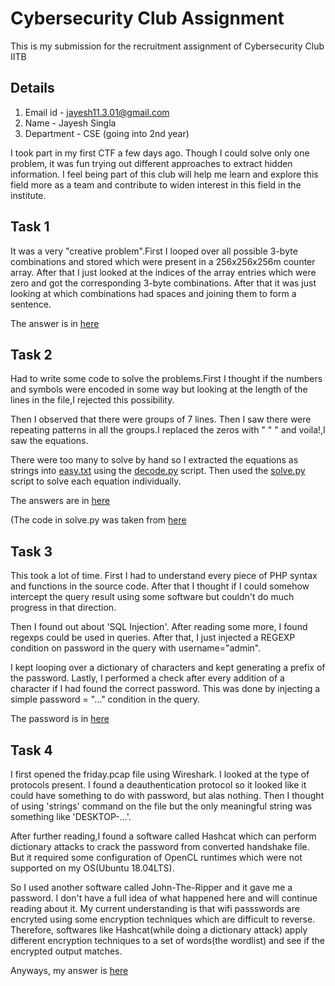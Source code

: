 # Cybersecurity Club Assignment
This is my submission for the recruitment assignment of Cybersecurity Club IITB
 
## Details
1. Email id - jayesh11.3.01@gmail.com
2. Name - Jayesh Singla
3. Department - CSE (going into 2nd year)

I took part in my first CTF a few days ago. Though I could solve only one problem, it was fun trying out different approaches to extract hidden information. I feel being part of this club will help me learn and explore this field more as a team and contribute to widen interest in this field in the institute.    

## Task 1
It was a very "creative problem".First I looped over all possible 3-byte combinations and stored which were present in a 256x256x256m counter array. After that I just looked at the indices of the array entries which were zero and got the corresponding 3-byte combinations. After that it was just looking at which combinations had spaces and joining them to form a sentence.  

The answer is in [here](task1/answer.txt)

## Task 2
Had to write some code to solve the problems.First I thought if the numbers and symbols were encoded in some way but looking at the length of the lines in the file,I rejected this possibility. 

Then I observed that there were groups of 7 lines. Then I saw there were repeating patterns in all the groups.I replaced the zeros with " " " and voila!,I saw the equations.

There were too many to solve by hand so I extracted the equations as strings into [easy.txt](task2/easy.txt) using the [decode.py](task2/decode.py) script. Then used the [solve.py](task2/solve.py) script to solve each equation individually.

The answers are in [here](task2/answers.txt) 

(The code in solve.py was taken from [here](https://www.geeksforgeeks.org/expression-evaluation/)

## Task 3
This took a lot of time. 
First I had to understand every piece of PHP syntax and functions in the source code. After that I thought if I could somehow intercept the query result using some software but couldn't do much progress in that direction. 

Then I found out about 'SQL Injection'. After reading some more, I found regexps could be used in queries. After that, I just injected a REGEXP condition on password in the query with username="admin". 

I kept looping over a dictionary of characters and kept generating a prefix of the password. Lastly, I performed a check after every addition of a character if I had found the correct password. This was done by injecting a simple password = "..." condition in the query.

The password is in [here](task3/password.txt)

## Task 4
I first opened the friday.pcap file using Wireshark. I looked at the type of protocols present. I found a deauthentication protocol so it looked like it could have something to do with password, but alas nothing. Then I thought of using 'strings' command on the file but the only meaningful string was something like 'DESKTOP-...'.

After further reading,I found a software called Hashcat which can perform dictionary attacks to crack the password from converted handshake file. But it required some configuration of OpenCL runtimes which were not supported on my OS(Ubuntu 18.04LTS).

So I used another software called John-The-Ripper and it gave me a password. I don't have a full idea of what happened here and will continue reading about it. My current understanding is that wifi passswords are encryted using some encryption techniques which are difficult to reverse. Therefore, softwares like Hashcat(while doing a dictionary attack) apply different encryption techniques to a set of words(the wordlist) and see if the encrypted output matches.

Anyways, my answer is [here](task4/password.txt)


